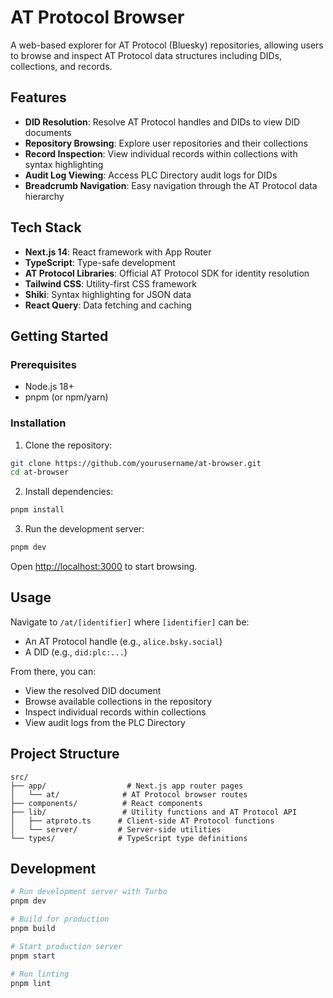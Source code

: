 # AT Protocol Browser

A web-based explorer for AT Protocol (Bluesky) repositories, allowing users to browse and inspect AT Protocol data structures including DIDs, collections, and records.

## Features

- **DID Resolution**: Resolve AT Protocol handles and DIDs to view DID documents
- **Repository Browsing**: Explore user repositories and their collections
- **Record Inspection**: View individual records within collections with syntax highlighting
- **Audit Log Viewing**: Access PLC Directory audit logs for DIDs
- **Breadcrumb Navigation**: Easy navigation through the AT Protocol data hierarchy

## Tech Stack

- **Next.js 14**: React framework with App Router
- **TypeScript**: Type-safe development
- **AT Protocol Libraries**: Official AT Protocol SDK for identity resolution
- **Tailwind CSS**: Utility-first CSS framework
- **Shiki**: Syntax highlighting for JSON data
- **React Query**: Data fetching and caching

## Getting Started

### Prerequisites

- Node.js 18+
- pnpm (or npm/yarn)

### Installation

1. Clone the repository:

```bash
git clone https://github.com/yourusername/at-browser.git
cd at-browser
```

2. Install dependencies:

```bash
pnpm install
```

3. Run the development server:

```bash
pnpm dev
```

Open [http://localhost:3000](http://localhost:3000) to start browsing.

## Usage

Navigate to `/at/[identifier]` where `[identifier]` can be:

- An AT Protocol handle (e.g., `alice.bsky.social`)
- A DID (e.g., `did:plc:...`)

From there, you can:

- View the resolved DID document
- Browse available collections in the repository
- Inspect individual records within collections
- View audit logs from the PLC Directory

## Project Structure

```
src/
├── app/                  # Next.js app router pages
│   └── at/              # AT Protocol browser routes
├── components/          # React components
├── lib/                 # Utility functions and AT Protocol API
│   ├── atproto.ts      # Client-side AT Protocol functions
│   └── server/         # Server-side utilities
└── types/              # TypeScript type definitions
```

## Development

```bash
# Run development server with Turbo
pnpm dev

# Build for production
pnpm build

# Start production server
pnpm start

# Run linting
pnpm lint
```

